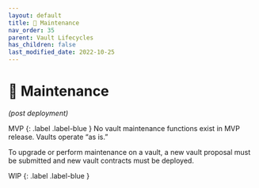 ```yaml
---
layout: default
title: 🔧 Maintenance
nav_order: 35
parent: Vault Lifecycles
has_children: false
last_modified_date: 2022-10-25
---
```


# 🔧 Maintenance
_(post deployment)_

<div class="code-example" markdown="1">
MVP
{: .label .label-blue }
No vault maintenance functions exist in MVP release.  Vaults operate “as is.”

To upgrade or perform maintenance on a vault, a new vault proposal must be submitted and new vault contracts must be deployed.
</div>


WIP
{: .label .label-blue }
